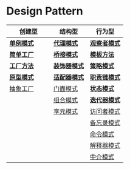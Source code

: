 # Design Pattern

|创建型|结构型|行为型|
|---|---|---|
|[**单例模式**](https://github.com/ning0825/DesignPattern/blob/master/src/Singleton.java)|[**代理模式**](https://github.com/ning0825/DesignPattern/blob/master/src/Proxy.java)|[**观察者模式**](https://github.com/ning0825/DesignPattern/blob/master/src/Observer.java)|
|[**简单工厂**](https://github.com/ning0825/DesignPattern/blob/master/src/SimpleFactory.java)|[**桥接模式**](https://github.com/ning0825/DesignPattern/blob/master/src/Bridge.java)|[**模板方法**](https://github.com/ning0825/DesignPattern/blob/master/src/Observer.java)|
|[**工厂方法**](https://github.com/ning0825/DesignPattern/blob/master/src/FactoryMethod.java)|[**装饰器模式**](https://github.com/ning0825/DesignPattern/blob/master/src/Decorator.java)|[**策略模式**](https://github.com/ning0825/DesignPattern/blob/master/src/Strategy.java)|
|[**原型模式**](https://github.com/ning0825/DesignPattern/blob/master/src/Prototype.java)|[**适配器模式**](https://github.com/ning0825/DesignPattern/blob/master/src/Adapter.java)|[**职责链模式**](https://github.com/ning0825/DesignPattern/blob/master/src/ChainOfResponsibility.java)|
|[抽象工厂](https://github.com/ning0825/DesignPattern/blob/master/src/AbstractFactory.java)|[门面模式](https://github.com/ning0825/DesignPattern/blob/master/src/Facade.java)|[**状态模式**](https://github.com/ning0825/DesignPattern/blob/master/src/State.java)|
| |[组合模式](https://github.com/ning0825/DesignPattern/blob/master/src/Composite.java)|[**迭代器模式**](https://github.com/ning0825/DesignPattern/blob/master/src/Iterator.java)|
| |[享元模式](https://github.com/ning0825/DesignPattern/blob/master/src/Flyweight.java)|[访问者模式](https://github.com/ning0825/DesignPattern/blob/master/src/Visitor.java)|
| | |[备忘录模式](https://github.com/ning0825/DesignPattern/blob/master/src/Memento.java)|
| | |[命令模式](https://github.com/ning0825/DesignPattern/blob/master/src/Command.java)|
| | |[解释器模式](https://github.com/ning0825/DesignPattern/blob/master/src/Interpreter.java)|
| | |[中介模式](https://github.com/ning0825/DesignPattern/blob/master/src/Mediator.java)|

<style>
  table th:first-of-type{
      width: 100px;
  }
</style>
